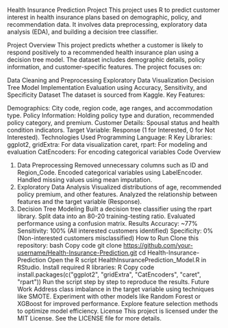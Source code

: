 Health Insurance Prediction Project
This project uses R to predict customer interest in health insurance plans based on demographic, policy, and recommendation data. It involves data preprocessing, exploratory data analysis (EDA), and building a decision tree classifier.

Project Overview
This project predicts whether a customer is likely to respond positively to a recommended health insurance plan using a decision tree model. The dataset includes demographic details, policy information, and customer-specific features. The project focuses on:

Data Cleaning and Preprocessing
Exploratory Data Visualization
Decision Tree Model Implementation
Evaluation using Accuracy, Sensitivity, and Specificity
Dataset
The dataset is sourced from Kaggle.
Key Features:

Demographics: City code, region code, age ranges, and accommodation type.
Policy Information: Holding policy type and duration, recommended policy category, and premium.
Customer Details: Spousal status and health condition indicators.
Target Variable: Response (1 for Interested, 0 for Not Interested).
Technologies Used
Programming Language: R
Key Libraries:
ggplot2, gridExtra: For data visualization
caret, rpart: For modeling and evaluation
CatEncoders: For encoding categorical variables
Code Overview
1. Data Preprocessing
Removed unnecessary columns such as ID and Region_Code.
Encoded categorical variables using LabelEncoder.
Handled missing values using mean imputation.
2. Exploratory Data Analysis
Visualized distributions of age, recommended policy premium, and other features.
Analyzed the relationship between features and the target variable (Response).
3. Decision Tree Modeling
Built a decision tree classifier using the rpart library.
Split data into an 80-20 training-testing ratio.
Evaluated performance using a confusion matrix.
Results
Accuracy: ~77%
Sensitivity: 100% (All interested customers identified)
Specificity: 0% (Non-interested customers misclassified)
How to Run
Clone this repository:
bash
Copy code
git clone https://github.com/your-username/Health-Insurance-Prediction.git
cd Health-Insurance-Prediction
Open the R script HealthInsurancePrediction_Model.R in RStudio.
Install required R libraries:
R
Copy code
install.packages(c("ggplot2", "gridExtra", "CatEncoders", "caret", "rpart"))
Run the script step by step to reproduce the results.
Future Work
Address class imbalance in the target variable using techniques like SMOTE.
Experiment with other models like Random Forest or XGBoost for improved performance.
Explore feature selection methods to optimize model efficiency.
License
This project is licensed under the MIT License. See the LICENSE file for more details.

